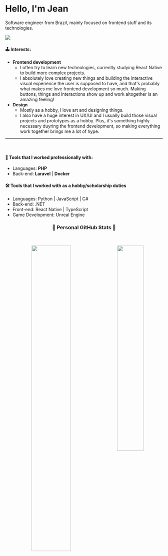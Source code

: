 # Hello, I'm Jean

<p>
Software engineer from Brazil, mainly focused on frontend stuff and its technologies.
</p>

<img align=center src="https://i.imgur.com/tHnSQPj.png"/>

<br>


#### 🕹️ Interests:

- **Frontend development**
  - I often try to learn new technologies, currently studying React Native to build more complex projects. 
  - I absolutely love creating new things and building the interactive visual experience the user is supposed to have, and that's probably what makes me love frontend development so much. Making buttons, things and interactions show up and work altogether is an amazing feeling!
- **Design**
  - Mostly as a hobby, I love art and designing things.
  - I also have a huge interest in UX/UI and I usually build those visual projects and prototypes as a hobby. Plus, it's something highly necessary duyring the frontend development, so making everything work together brings me a lot of hype.

---
<br>

#### 🧶 Tools that I worked professionally with:

- Languages: **PHP**
- Back-end: **Laravel** | **Docker**

#### 🛠 Tools that I worked with as a hobby/scholarship duties

- Languages: Python | JavaScript | C#
- Back-end: .NET
- Front-end: React Native | TypeScript
- Game Development: Unreal Engine



<h3 align="center">🌟 Personal GitHub Stats 🌟</h3>

<br>

<p align="center">
  <img width="50%" src="https://github-readme-stats.vercel.app/api?username=JeanRBDev&count_private=true&include_all_commits=true&show_icons=true&theme=radical" />
<img align=right width="41%" src="https://github-readme-stats.vercel.app/api/top-langs/?username=JeanRBDev&show_icons=true&layout=compact&theme=radical&exclude_repo=simple-CRUD-application,projeto-crud-aula" />
